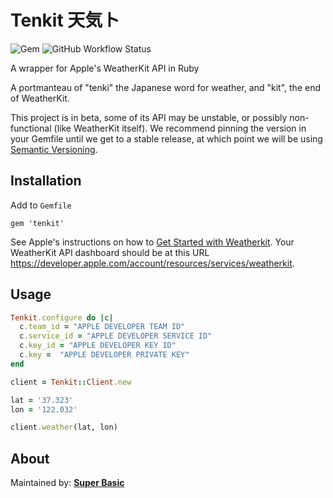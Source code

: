 # Tenkit 天気ト

![Gem](https://img.shields.io/gem/v/tenkit)
![GitHub Workflow Status](https://img.shields.io/github/actions/workflow/status/superbasicxyz/tenkit/ruby.yml)

A wrapper for Apple's WeatherKit API in Ruby

A portmanteau of "tenki" the Japanese word for weather, and "kit", the end of WeatherKit.

This project is in beta, some of its API may be unstable, or possibly non-functional (like WeatherKit itself). We recommend pinning the version in your Gemfile until we get to a stable release, at which point we will be using [Semantic Versioning](https://semver.org/).

## Installation

Add to `Gemfile`

```
gem 'tenkit'
```

See Apple's instructions on how to [Get Started with Weatherkit](https://developer.apple.com/weatherkit/get-started/). Your WeatherKit API dashboard should be at this URL <https://developer.apple.com/account/resources/services/weatherkit>.



## Usage

```ruby
Tenkit.configure do |c|
  c.team_id = "APPLE DEVELOPER TEAM ID"
  c.service_id = "APPLE DEVELOPER SERVICE ID"
  c.key_id = "APPLE DEVELOPER KEY ID"
  c.key =  "APPLE DEVELOPER PRIVATE KEY"
end

client = Tenkit::Client.new

lat = '37.323'
lon = '122.032'

client.weather(lat, lon)
```


## About

Maintained by: **[Super Basic](https://superbasic.xyz)**
